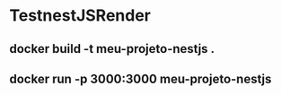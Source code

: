 # TestnestJSRender

## docker build -t meu-projeto-nestjs .
## docker run -p 3000:3000 meu-projeto-nestjs

